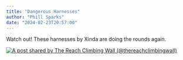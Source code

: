 ```yaml
---
title: "Dangerous Harnesses"
author: "Phill Sparks"
date: "2024-02-23T20:57:00"
---
```


Watch out! These harnesses by Xinda are doing the rounds again.

[![A post shared by The Reach Climbing Wall (@thereachclimbingwall)](https://www.instagram.com/p/C3nWVzAt4kF/media/?size=l)](https://www.instagram.com/p/C3nWVzAt4kF/)
